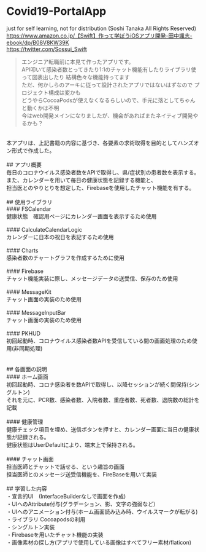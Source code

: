 # Covid19-PortalApp
just for self learning, not for distribution (Soshi Tanaka All Rights Reserved)<br>
https://www.amazon.co.jp/【Swift】作って学ぼうiOSアプリ開発-田中颯志-ebook/dp/B08V8KW39K<br>
https://twitter.com/Sossui_Swift <br>

> エンジニア転職前に本見て作ったアプリです。<br>
API叩いて感染者数とってきたり1:1のチャット機能有したりライブラリ使って図表出したり 結構色々な機能持ってます<br>
ただ、何かしらのアーキに従って設計されたアプリではないはずなので プロジェクト構成は変かも<br>
どうやらCocoaPodsが使えなくなるらしいので、手元に落としてちゃんと動くかは不明<br>
今はweb開発メインになりましたが、機会があればまたネイティブ開発やるかも？<br>

<br>
本アプリは、上記書籍の内容に基づき、各要素の求術取得を目的としてハンズオン形式で作成した。<br>
<br>
## アプリ概要<br>
毎日のコロナウイルス感染者数をAPIで取得し、県/症状別の患者数を表示する。また、カレンダーを用いて毎日の健康状態を記録する機能と、<br>
担当医とのやりとりを想定した、Firebaseを使用したチャット機能を有する。<br>
<br>
## 使用ライブラリ<br>
#### FSCalendar <br>
健康状態　確認用ページにカレンダー画面を表示するため使用<br>
  <br>
#### CalculateCalendarLogic<br>
カレンダーに日本の祝日を表記するため使用<br>
  <br>
#### Charts<br>
感染者数のチャートグラフを作成するために使用<br>
  <br>
#### Firebase<br>
チャット機能実装に際し、メッセージデータの送受信、保存のため使用<br>
<br>
#### MessageKit<br>
チャット画面の実装のため使用<br>
<br>
#### MessageInputBar<br>
チャット画面の実装のため使用<br>
  <br>
#### PKHUD<br>
初回起動時、コロナウイルス感染者数APIを受信している間の画面処理のため使用(非同期処理)<br>
<br>
<br>
## 各画面の説明<br>
#### ホーム画面<br>
初回起動時、コロナ感染者を数APIで取得し、以降セッションが続く間保持(シングルトン)<br>
それを元に、PCR数、感染者数、入院者数、重症者数、死者数、退院数の総計を記載<br>
<br>
#### 健康管理<br>
健康チェック項目を埋め、送信ボタンを押すと、カレンダー画面に当日の健康状態が記録される。<br>
健康状態はUserDefaultにより、端末上で保持される。<br>
<br>
#### チャット画面<br>
担当医師とチャットで話せる、という趣旨の画面<br>
担当医師とのメッセージ送受信機能を、FireBaseを用いて実装<br>
<br>
## 学習した内容<br>
・宣言的UI　(InterfaceBuilderなしで画面を作成)<br>
・UIへのAttribute付与(グラデーション、影、文字の強弱など）<br>
・UIへのアニメーション付与(ホーム画面読み込み時、ウイルスマークが転がる)<br>
・ライブラリ Cocoapodsの利用<br>
・シングルトン実装<br>
・Firebaseを用いたチャット機能の実装<br>
・画像素材の探し方(アプリで使用している画像はすべてフリー素材/flaticon)<br>

